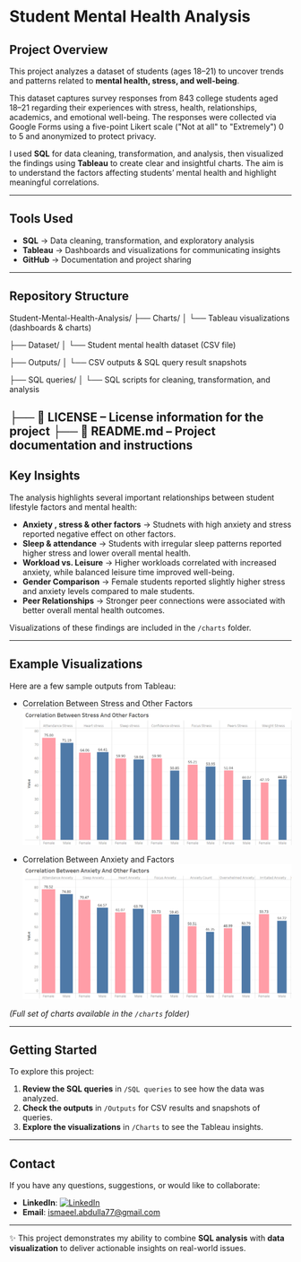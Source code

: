 #  Student Mental Health Analysis

##  Project Overview
This project analyzes a dataset of students (ages 18–21) to uncover trends and patterns related to **mental health, stress, and well-being**.

This dataset captures survey responses from 843 college students aged 18–21 regarding their experiences with stress, health, relationships, academics, and emotional well-being. The responses were collected via Google Forms using a five-point Likert scale ("Not at all" to "Extremely") 0 to 5 and anonymized to protect privacy.

I used **SQL** for data cleaning, transformation, and analysis, then visualized the findings using **Tableau** to create clear and insightful charts. The aim is to understand the factors affecting students’ mental health and highlight meaningful correlations.

---

##  Tools Used
- **SQL** → Data cleaning, transformation, and exploratory analysis  
- **Tableau** → Dashboards and visualizations for communicating insights  
- **GitHub** → Documentation and project sharing  

---

##  Repository Structure

Student-Mental-Health-Analysis/
├──  Charts/
│ └── Tableau visualizations (dashboards & charts)

├──  Dataset/
│ └── Student mental health dataset (CSV file)

├──  Outputs/
│ └── CSV outputs & SQL query result snapshots

├──  SQL queries/
│ └── SQL scripts for cleaning, transformation, and analysis

├── 📄 LICENSE – License information for the project
├── 📄 README.md – Project documentation and instructions
---

##  Key Insights
The analysis highlights several important relationships between student lifestyle factors and mental health:
- **Anxiety , stress & other factors** → Studnets with high anxiety and stress reported negative effect on other factors.
- **Sleep & attendance** → Students with irregular sleep patterns reported higher stress and lower overall mental health.  
- **Workload vs. Leisure** → Higher workloads correlated with increased anxiety, while balanced leisure time improved well-being.  
- **Gender Comparison** → Female students reported slightly higher stress and anxiety levels compared to male students.  
- **Peer Relationships** → Stronger peer connections were associated with better overall mental health outcomes.  

 Visualizations of these findings are included in the `/charts` folder.  

---

## Example Visualizations
Here are a few sample outputs from Tableau:  

- Correlation Between Stress and Other Factors  
  ![Image Alt](https://github.com/Ismaeel-Abdulla/mental-health-sql-analysis/blob/74d1e36d8f0c6b71a06ef55aff192dd7755ca3e3/Charts/Stress.png)

- Correlation Between Anxiety and Factors  
  ![Image Alt](https://github.com/Ismaeel-Abdulla/mental-health-sql-analysis/blob/ee0870b9dcd1658fab414aaf799621fac6b0942c/Charts/Anxiety.png)

*(Full set of charts available in the `/charts` folder)*  

---

##  Getting Started
To explore this project:  

1. **Review the SQL queries** in `/SQL queries` to see how the data was analyzed.  
2. **Check the outputs** in `/Outputs` for CSV results and snapshots of queries.  
3. **Explore the visualizations** in `/Charts` to see the Tableau insights.  

---

##  Contact
If you have any questions, suggestions, or would like to collaborate:  
- **LinkedIn**: [![LinkedIn](https://img.shields.io/badge/LinkedIn-0077B5?style=for-the-badge&logo=linkedin&logoColor=white)](https://www.linkedin.com/in/ismaeel-ghayaty-121125160/)
- **Email**: ismaeel.abdulla77@gmail.com

---

✨ This project demonstrates my ability to combine **SQL analysis** with **data visualization** to deliver actionable insights on real-world issues.
